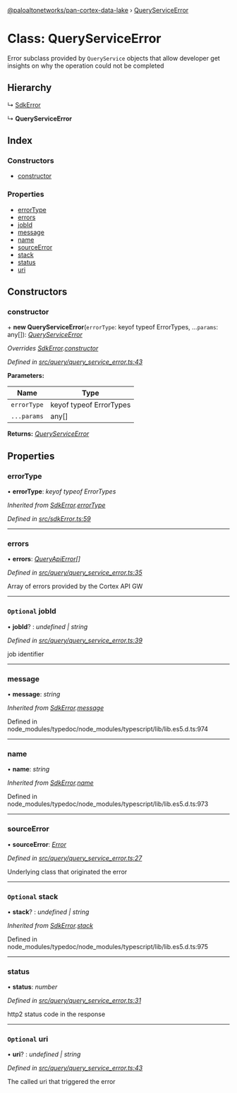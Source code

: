 [@paloaltonetworks/pan-cortex-data-lake](../README.md) › [QueryServiceError](queryserviceerror.md)

# Class: QueryServiceError

Error subclass provided by `QueryService` objects that allow developer get
insights on why the operation could not be completed

## Hierarchy

  ↳ [SdkError](sdkerror.md)

  ↳ **QueryServiceError**

## Index

### Constructors

* [constructor](queryserviceerror.md#constructor)

### Properties

* [errorType](queryserviceerror.md#errortype)
* [errors](queryserviceerror.md#errors)
* [jobId](queryserviceerror.md#optional-jobid)
* [message](queryserviceerror.md#message)
* [name](queryserviceerror.md#name)
* [sourceError](queryserviceerror.md#sourceerror)
* [stack](queryserviceerror.md#optional-stack)
* [status](queryserviceerror.md#status)
* [uri](queryserviceerror.md#optional-uri)

## Constructors

###  constructor

\+ **new QueryServiceError**(`errorType`: keyof typeof ErrorTypes, ...`params`: any[]): *[QueryServiceError](queryserviceerror.md)*

*Overrides [SdkError](sdkerror.md).[constructor](sdkerror.md#constructor)*

*Defined in [src/query/query_service_error.ts:43](https://github.com/xhoms/pan-cortex-data-lake-nodejs/blob/master/src/query/query_service_error.ts#L43)*

**Parameters:**

Name | Type |
------ | ------ |
`errorType` | keyof typeof ErrorTypes |
`...params` | any[] |

**Returns:** *[QueryServiceError](queryserviceerror.md)*

## Properties

###  errorType

• **errorType**: *keyof typeof ErrorTypes*

*Inherited from [SdkError](sdkerror.md).[errorType](sdkerror.md#errortype)*

*Defined in [src/sdkError.ts:59](https://github.com/xhoms/pan-cortex-data-lake-nodejs/blob/master/src/sdkError.ts#L59)*

___

###  errors

• **errors**: *[QueryApiError](../README.md#queryapierror)[]*

*Defined in [src/query/query_service_error.ts:35](https://github.com/xhoms/pan-cortex-data-lake-nodejs/blob/master/src/query/query_service_error.ts#L35)*

Array of errors provided by the Cortex API GW

___

### `Optional` jobId

• **jobId**? : *undefined | string*

*Defined in [src/query/query_service_error.ts:39](https://github.com/xhoms/pan-cortex-data-lake-nodejs/blob/master/src/query/query_service_error.ts#L39)*

job identifier

___

###  message

• **message**: *string*

*Inherited from [SdkError](sdkerror.md).[message](sdkerror.md#message)*

Defined in node_modules/typedoc/node_modules/typescript/lib/lib.es5.d.ts:974

___

###  name

• **name**: *string*

*Inherited from [SdkError](sdkerror.md).[name](sdkerror.md#name)*

Defined in node_modules/typedoc/node_modules/typescript/lib/lib.es5.d.ts:973

___

###  sourceError

• **sourceError**: *[Error](sdkerror.md#static-error)*

*Defined in [src/query/query_service_error.ts:27](https://github.com/xhoms/pan-cortex-data-lake-nodejs/blob/master/src/query/query_service_error.ts#L27)*

Underlying class that originated the error

___

### `Optional` stack

• **stack**? : *undefined | string*

*Inherited from [SdkError](sdkerror.md).[stack](sdkerror.md#optional-stack)*

Defined in node_modules/typedoc/node_modules/typescript/lib/lib.es5.d.ts:975

___

###  status

• **status**: *number*

*Defined in [src/query/query_service_error.ts:31](https://github.com/xhoms/pan-cortex-data-lake-nodejs/blob/master/src/query/query_service_error.ts#L31)*

http2 status code in the response

___

### `Optional` uri

• **uri**? : *undefined | string*

*Defined in [src/query/query_service_error.ts:43](https://github.com/xhoms/pan-cortex-data-lake-nodejs/blob/master/src/query/query_service_error.ts#L43)*

The called uri that triggered the error
